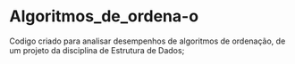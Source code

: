 # Algoritmos_de_ordena-o
Codigo criado para analisar desempenhos de algoritmos de ordenação, de um projeto da disciplina de Estrutura de Dados; 
